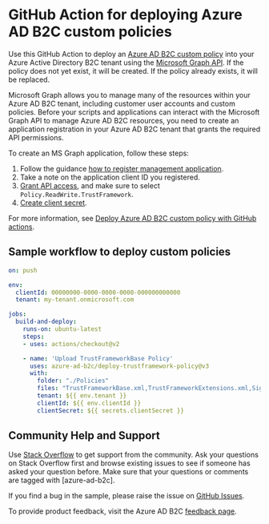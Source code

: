# GitHub Action for deploying Azure AD B2C custom policies

Use this GitHub Action to deploy an [Azure AD B2C custom policy](https://docs.microsoft.com/azure/active-directory-b2c/custom-policy-overview) into your Azure Active Directory B2C tenant using the [Microsoft Graph API](https://docs.microsoft.com/graph/api/resources/trustframeworkpolicy?view=graph-rest-beta). If the policy does not yet exist, it will be created. If the policy already exists, it will be replaced.

Microsoft Graph allows you to manage many of the resources within your Azure AD B2C tenant, including customer user accounts and custom policies. Before your scripts and applications can interact with the Microsoft Graph API to manage Azure AD B2C resources, you need to create an application registration in your Azure AD B2C tenant that grants the required API permissions.

To create an MS Graph application, follow these steps:

1. Follow the guidance [how to register management application](https://docs.microsoft.com/azure/active-directory-b2c/microsoft-graph-get-started).
1. Take a note on the application client ID you registered. 
1. [Grant API access](https://docs.microsoft.com/azure/active-directory-b2c/microsoft-graph-get-started?tabs=app-reg-ga#grant-api-access), and make sure to select `Policy.ReadWrite.TrustFramework`.
1. [Create client secret](https://docs.microsoft.com/azure/active-directory-b2c/microsoft-graph-get-started?tabs=app-reg-ga#create-client-secret).

For more information, see [Deploy Azure AD B2C custom policy with GitHub actions](https://docs.microsoft.com/azure/active-directory-b2c/deploy-custom-policy-github-action).

## Sample workflow to deploy custom policies

```yaml
on: push

env:
  clientId: 00000000-0000-0000-0000-000000000000
  tenant: my-tenant.onmicrosoft.com

jobs:
  build-and-deploy:
    runs-on: ubuntu-latest
    steps:
    - uses: actions/checkout@v2

    - name: 'Upload TrustFrameworkBase Policy'
      uses: azure-ad-b2c/deploy-trustframework-policy@v3
      with:
        folder: "./Policies"
        files: "TrustFrameworkBase.xml,TrustFrameworkExtensions.xml,SignUpOrSignin.xml"
        tenant: ${{ env.tenant }}
        clientId: ${{ env.clientId }}
        clientSecret: ${{ secrets.clientSecret }}
```

## Community Help and Support

Use [Stack Overflow](https://stackoverflow.com/questions/tagged/azure-ad-b2c) to get support from the community. Ask your questions on Stack Overflow first and browse existing issues to see if someone has asked your question before. Make sure that your questions or comments are tagged with [azure-ad-b2c].

If you find a bug in the sample, please raise the issue on [GitHub Issues](https://github.com/azure-ad-b2c/deploy-trustframework-policy/issues).

To provide product feedback, visit the Azure AD B2C [feedback page](https://feedback.azure.com/forums/169401-azure-active-directory?category_id=160596).